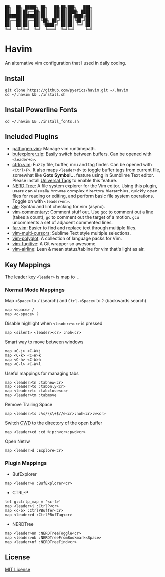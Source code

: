 ```
██╗  ██╗ █████╗ ██╗   ██╗██╗███╗   ███╗
██║  ██║██╔══██╗██║   ██║██║████╗ ████║
███████║███████║██║   ██║██║██╔████╔██║
██╔══██║██╔══██║╚██╗ ██╔╝██║██║╚██╔╝██║
██║  ██║██║  ██║ ╚████╔╝ ██║██║ ╚═╝ ██║
╚═╝  ╚═╝╚═╝  ╚═╝  ╚═══╝  ╚═╝╚═╝     ╚═╝
```
# Havim
An alternative vim configuration that I used in daily coding.

## Install
```
git clone https://github.com/pyericz/havim.git ~/.havim
cd ~/.havim && ./install.sh
```

## Install Powerline Fonts
```
cd ~/.havim && ./install_fonts.sh
```

## Included Plugins
* [pathogen.vim](https://github.com/tpope/vim-pathogen): Manage vim runtimepath.
* [bufexplorer.zip](https://github.com/vim-scripts/bufexplorer.zip): Easily switch between buffers. Can be opened with `<leader+o>`.
* [ctrlp.vim](https://github.com/ctrlpvim/ctrlp.vim): Fuzzy file, buffer, mru and tag finder. Can be opened with `<Ctrl+F>`. It also maps `<leader+d>` to toggle buffer tags from current file, somewhat like **Goto Symbol...** feature using in Sumblime Text editor. Please install [Universal Tags](https://github.com/universal-ctags/ctags) to enable this feature.
* [NERD Tree](https://github.com/scrooloose/nerdtree): A file system explorer for the Vim editor. Using this plugin, users can visually browse complex directory hierarchies, quickly open files for reading or editing, and perform basic file system operations. Toggle on with `<leader+nn>`.
* [ale](https://github.com/w0rp/ale): Syntax and lint checking for vim (async).
* [vim-commentary](https://github.com/tpope/vim-commentary): Comment stuff out.  Use `gcc` to comment out a line (takes a count), `gc` to comment out the target of a motion. `gcu` uncomments a set of adjacent commented lines.
* [far.vim](https://github.com/brooth/far.vim): Easier to find and replace text through multiple files.
* [vim-multi-cursors](https://github.com/terryma/vim-multiple-cursors): Sublime Text style multiple selections.
* [vim-polyglot](https://github.com/sheerun/vim-polyglot): A collection of language packs for Vim.
* [vim-fugitive](https://github.com/tpope/vim-fugitive): A Git wrapper so awesome.
* [vim-airline](https://github.com/vim-airline/vim-airline): Lean & mean status/tabline for vim that's light as air.


## Key Mappings

The [leader](http://learnvimscriptthehardway.stevelosh.com/chapters/06.html#leader) key `<leader>` is map to `,`.

### Normal Mode Mappings

Map `<Space>` to `/` (search) and `Ctrl-<Space>` to `?` (backwards search)
```
map <space> /
map <c-space> ?
```

Disable highlight when `<leader><cr>` is pressed
```
map <silent> <leader><cr> :noh<cr>
```

Smart way to move between windows
```
map <C-j> <C-W>j
map <C-k> <C-W>k
map <C-h> <C-W>h
map <C-l> <C-W>l
```

Useful mappings for managing tabs
```
map <leader>tn :tabnew<cr>
map <leader>to :tabonly<cr>
map <leader>tc :tabclose<cr>
map <leader>tm :tabmove
```

Remove Trailing Space
```
map <leader>ts :%s/\s\+$//e<cr>:noh<cr>:w<cr>
```

Switch [CWD](http://vim.wikia.com/wiki/Set_working_directory_to_the_current_file) to the directory of the open buffer
```
map <leader>cd :cd %:p:h<cr>:pwd<cr>
```

Open Netrw
```
map <leader>d :Explore<cr>
```

### Plugin Mappings

* BufExplorer
```
map <leader>o :BufExplorer<cr>
```

* CTRL-P
```
let g:ctrlp_map = '<c-f>'
map <leader>j :CtrlP<cr>
map <c-b> :CtrlPBuffer<cr>
map <leader>d :CtrlPBufTag<cr>
```

* NERDTree
```
map <leader>nn :NERDTreeToggle<cr>
map <leader>nb :NERDTreeFromBookmark<Space>
map <leader>nf :NERDTreeFind<cr>
```

## License
[MIT License](https://github.com/pyericz/vimrc/blob/master/LICENSE)
